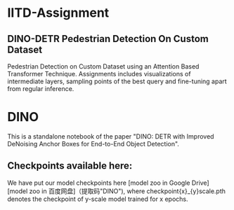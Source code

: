 # IITD-Assignment
## DINO-DETR Pedestrian Detection On Custom Dataset
Pedestrian Detection on Custom Dataset using an Attention Based Transformer Technique. Assignments includes visualizations of intermediate layers, sampling points of the best query and fine-tuning apart from regular inference.

# DINO
This is a standalone notebook of the paper "DINO: DETR with Improved DeNoising Anchor Boxes for End-to-End Object Detection".

## Checkpoints available here:
We have put our model checkpoints here  [model zoo in Google Drive][model zoo in 百度网盘]（提取码"DINO"), where checkpoint{x}_{y}scale.pth denotes the checkpoint of y-scale model trained for x epochs.
